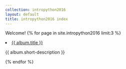 ```yaml
---
collection: intropython2016
layout: default
title: intropython2016 index
---
```

Welcome!
{% for page in site.intropython2016 limit:3 %}
      <li>
        <a href="{{ page.url }}">{{ album.title }}</a>
        <p>{{ album.short-description }}</p>
      </li>
{% endfor %}
